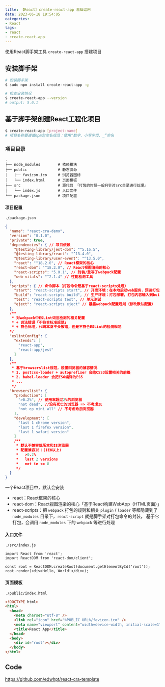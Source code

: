 ```yaml
---
title: 【React】create-react-app 基础运用
date: 2023-06-18 19:54:05
categories:
- React
tags:
- react
- create-react-app
---
```


使用React脚手架工具 `create-react-app` 搭建项目

<!-- more -->


## 安装脚手架

```bash
# 安装脚手架
$ sudo npm install create-react-app -g

# 检查安装情况
$ create-react-app --version
# output: 5.0.1
```

## 基于脚手架创建React工程化项目

```bash
$ create-react-app [project-name]
# 项目名称要遵循npm包命名规范：使用“数字、小写字母、_“命名
```

### 项目目录

```
.
├── node_modules        # 依赖模块
├── public              # 静态资源
│   ├── favicon.ico     # 浏览器图标
│   └── index.html      # 页面模板
├── src                 # 源代码 「打包的时候一般只针对src目录进行处理」
│   └── index.js        # 入口文件
└── package.json        # 项目配置
```

#### 项目配置

`./package.json`

```json
{
  "name": "react-cra-demo",
  "version": "0.1.0",
  "private": true,
  "dependencies": { // 项目依赖
    "@testing-library/jest-dom": "^5.16.5",
    "@testing-library/react": "^13.4.0",
    "@testing-library/user-event": "^13.5.0",
    "react": "^18.2.0", // React框架的核心
    "react-dom": "^18.2.0", // React视图渲染的核心
    "react-scripts": "5.0.1", // 封装/重写了webpack配置
    "web-vitals": "^2.1.4" // 性能检测工具
  },
  "scripts": { // 命令脚本（打包命令是基于react-scripts处理）
    "start": "react-scripts start", // 开发环境：在本地启动web服务，预览打包内容
    "build": "react-scripts build", // 生产环境：打包部署，打包内容输入到build(dist)目录中
    "test": "react-scripts test", // 单元测试
    "eject": "react-scripts eject" // 暴露webpack配置规则（修改默认配置）
  },
  /**
   * 对webpack中ESLint词法检测的相关配置
   * + 词法错误「不符合标准规范」
   * + 符合标准，代码本身不会报错，但是不符合ESLint的检测规范
  */
  "eslintConfig": { 
    "extends": [
      "react-app",
      "react-app/jest"
    ]
  },
  /**
   * 基于browserslist规范，设置浏览器的兼容情况
   * 1. postcss-loader + autoprefixer 会给CSS3设置相关的前缀
   * 2. babel-loader 会把ES6编译为ES5
   * ...
   */
  "browserslist": {
    "production": [
      ">0.2%", // 使用率超过2%的浏览器
      "not dead", //没有死亡的浏览器 => 不考虑IE
      "not op_mini all" // 不考虑欧朋浏览器
    ],
    "development": [
      "last 1 chrome version",
      "last 1 firefox version",
      "last 1 safari version"
    ]
    /**
     * 默认不兼容低版本和IE浏览器
     * 配置兼容IE：(IE8以上)
     *   >0.2%
     *   last 2 versions
     *   not ie <= 8
     */
  }
}
```

一个React项目中，默认会安装

- react：React框架的核心
- react-dom：React视图渲染的核心「基于React构建WebApp（HTML页面）」
- react-scripts：把 `webpack` 打包的规则和相关 `plugin` / `loader` 等都隐藏到了 `node_modules` 目录下，`react-script` 就是脚手架对打包命令的封装， 基于它打包，会调用 `node_modules` 下的 `webpack` 等进行处理

#### 入口文件

`./src/index.js`

```react
import React from 'react';
import ReactDOM from 'react-dom/client';

const root = ReactDOM.createRoot(document.getElementById('root'));
root.render(<div>Hello, World!</div>);
```

#### 页面模板

`./public/index.html`

```html
<!DOCTYPE html>
<html>
  <head>
    <meta charset="utf-8" />
    <link rel="icon" href="%PUBLIC_URL%/favicon.ico" />
    <meta name="viewport" content="width=device-width, initial-scale=1" />
    <title>React App</title>
  </head>
  <body>
    <div id="root"></div>
  </body>
</html>
```


## Code

https://github.com/edwhpt/react-cra-template

